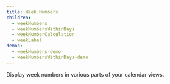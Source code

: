 ```yaml
---
title: Week Numbers
children:
  - weekNumbers
  - weekNumbersWithinDays
  - weekNumberCalculation
  - weekLabel
demos:
  - weekNumbers-demo
  - weekNumbersWithinDays-demo
---
```


Display week numbers in various parts of your calendar views.

